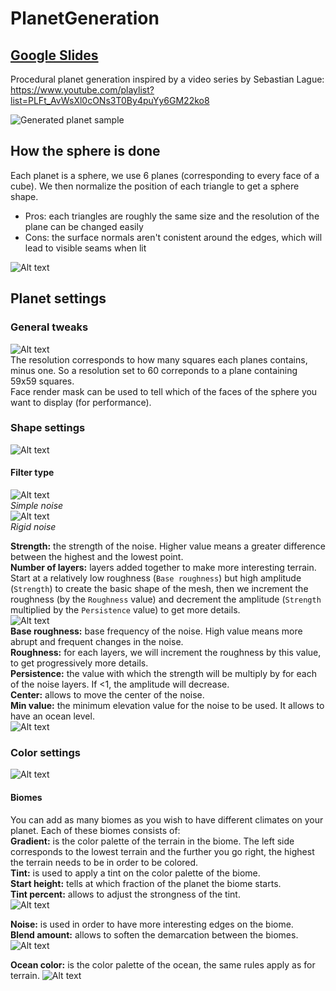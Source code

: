 # PlanetGeneration
## [Google Slides](https://docs.google.com/presentation/d/1SNPC4vbOUnWQxdZw4O68Bk-GxxRdYBxvVE_aXRabYLE/edit?usp=sharing)

Procedural planet generation inspired by a video series by Sebastian Lague:  
https://www.youtube.com/playlist?list=PLFt_AvWsXl0cONs3T0By4puYy6GM22ko8

![Generated planet sample](Images/image.png)

## How the sphere is done

  Each planet is a sphere, we use 6 planes (corresponding to every face of a cube).
  We then normalize the position of each triangle to get a sphere shape.
  - Pros: each triangles are roughly the same size and the resolution of the plane can be changed easily
  - Cons: the surface normals aren't conistent around the edges, which will lead to visible seams when lit  

![Alt text](Images/firefox_5i2O1KCQJG.gif)

## Planet settings
### General tweaks  
![Alt text](Images/image-1.png)  
The resolution corresponds to how many squares each planes contains, minus one. So a resolution set to 60 correponds to a plane containing 59x59 squares.  
Face render mask can be used to tell which of the faces of the sphere you want to display (for performance). 

### Shape settings
![Alt text](Images/image-2.png)  

#### Filter type 
![Alt text](Images/image-6.png)  
*Simple noise*  
![Alt text](Images/image-5.png)  
*Rigid noise*  

**Strength:** the strength of the noise. Higher value means a greater difference between the highest and the lowest point.   
**Number of layers:** layers added together to make more interesting terrain. Start at a relatively low roughness (`Base roughness`) but high amplitude (`Strength`) to create the basic shape of the mesh, then we increment the roughness (by the `Roughness` value) and decrement the amplitude (`Strength` multiplied by the `Persistence` value) to get more details.  
![Alt text](Images/image-4.png)  
**Base roughness:** base frequency of the noise. High value means more abrupt and frequent changes in the noise.    
**Roughness:** for each layers, we will increment the roughness by this value, to get progressively more details.  
**Persistence:** the value with which the strength will be multiply by for each of the noise layers. If <1, the amplitude will decrease.  
**Center:** allows to move the center of the noise.  
**Min value:** the minimum elevation value for the noise to be used. It allows to have an ocean level.  
![Alt text](Images/Unity_J85lZOAVod.gif) 



### Color settings
![Alt text](Images/image-3.png)  
#### Biomes 
You can add as many biomes as you wish to have different climates on your planet. Each of these biomes consists of:  
**Gradient:** is the color palette of the terrain in the biome. The left side corresponds to the lowest terrain and the further you go right, the highest the terrain needs to be in order to be colored.  
**Tint:** is used to apply a tint on the color palette of the biome.  
**Start height:** tells at which fraction of the planet the biome starts.  
**Tint percent:** allows to adjust the strongness of the tint.  
![Alt text](Images/Unity_lYR1DlJUKv.gif)
  
**Noise:** is used in order to have more interesting edges on the biome.  
**Blend amount:** allows to soften the demarcation between the biomes.  
![Alt text](Images/Unity_nm50Mwk3aN.gif)  

**Ocean color:** is the color palette of the ocean, the same rules apply as for terrain.
![Alt text](Images/Unity_Qijaa89eJD.gif)
